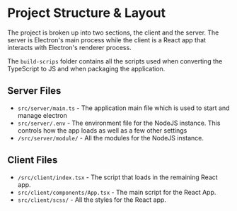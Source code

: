 # Project Structure & Layout 

The project is broken up into two sections, the client and the server. The server is Electron's main process while the client is a React app that interacts with Electron's renderer process. </br>

The `build-scrips` folder contains all the scripts used when converting the TypeScript to JS and when packaging the application. 

## Server Files

- `src/server/main.ts` - The application main file which is used to start and manage electron
- `src/server/.env` - The environment file for the NodeJS instance. This controls how the app loads as well as a few other settings
- `/src/server/module/` - All the modules for the NodeJS instance.

## Client Files

- `/src/client/index.tsx` - The script that loads in the remaining React app.
- `src/client/components/App.tsx` - The main script for the React App.
- `src/client/scss/` - All the styles for the React app.